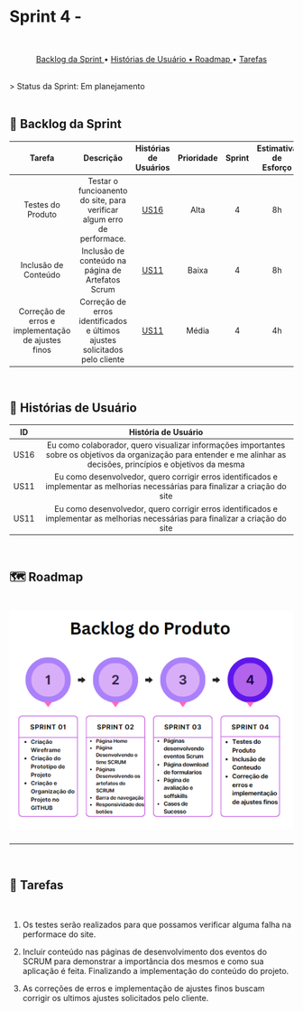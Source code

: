 # Sprint 4 - 
<br>

<p align="center">
  <a href ="#backlog"> Backlog da Sprint </a>  •
  <a href ="historias"> Histórias de Usuário •
  <a href ="#roadmap"> Roadmap </a> •
  <a href ="#tarefas"> Tarefas </a>
</p><br>
> Status da Sprint: Em planejamento

<br>
<br>

## 🔮 Backlog da Sprint <a id="backlog"></a>

|                            Tarefa                            |                          Descrição                           |               Histórias de Usuários                | Prioridade | Sprint | Estimativa de Esforço |       Status       |
| :----------------------------------------------------------: | :----------------------------------------------------------: | :------------------------------------------------: | :--------: | :----: | :-------------------: | :----------------: |
| Testes do Produto | Testar o funcioanento do site, para verificar algum erro de performace. | <a href='#us16'>US16</a> | Alta | 4 | 8h | 🚧 |
| Inclusão de Conteúdo | Inclusão de conteúdo na página de Artefatos Scrum | <a href='#us11'>US11</a> | Baixa | 4 | 8h | 🚧 |
| Correção de erros e implementação de ajustes finos | Correção de erros identificados e últimos ajustes solicitados pelo cliente | <a href='#us11'>US11</a> | Média | 4 | 4h | 🚧 |

<br>

## 📖 Histórias de Usuário<a id="historia"></a>


|          ID           |                     História de Usuário                      |
| :-------------------: | :----------------------------------------------------------: |
| US16<a id='us16'></a> | Eu como colaborador, quero visualizar informações importantes sobre os objetivos da organização para entender e me alinhar as decisões, princípios e objetivos da mesma |
| US11<a id='us11'></a> | Eu como desenvolvedor, quero corrigir erros identificados e implementar as melhorias necessárias para finalizar a criação do site |
| US11<a id='us11'></a> | Eu como desenvolvedor, quero corrigir erros identificados e implementar as melhorias necessárias para finalizar a criação do site |
<br>

## 🗺️ Roadmap<a id="roadmap"></a>
<h1 align="center"> <img src = "../../Imagens/roadmap3.png" /></h1> <hr>

<br>

## 📝 Tarefas<a id="tarefas"></a><br>
<br>
  
1. Os testes serão realizados para que possamos verificar alguma falha na performace do site.

2. Incluir conteúdo nas páginas de desenvolvimento dos eventos do SCRUM para demonstrar a importância dos mesmos e como sua aplicação é feita. Finalizando a implementação do conteúdo do projeto.

3. As correções de erros e implementação de ajustes finos buscam corrigir os ultimos ajustes solicitados pelo cliente.

<br>
 
